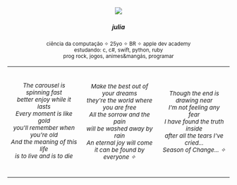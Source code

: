 
<div align="center">
  <img src="https://pbs.twimg.com/media/Fp9SGY4WwAA4Mgr?format=png&name=small"> 
  <h5>julia</h5>
    <p>
      <sup>
        ciência da computação ✧ 25yo ✧ BR ✧ apple dev academy<br>
        estudando: c, c#, swift, python, ruby<br>
        prog rock, jogos, animes&mangás, programar
      </sup>
    </p>
</div>
<table align="center">
    <tr>
      <td>
            <p align="center">
                <sub><br>
                    <i>The carousel is spinning fast<br>
                        better enjoy while it lasts<br>
                        Every moment is like gold<br>
                        you'll remember when you're old<br>
                        And the meaning of this life<br>
                        is to live and is to die</i><br>
                </sub>
            </p>
            <br>
        </td>
      <td>
            <p align="center">
                <sub><i>Make the best out of your dreams<br>
                        they're the world where you are free<br>
                        All the sorrow and the pain<br>
                        will be washed away by rain<br>
                        An eternal joy will come<br>
                        it can be found by everyone ✧<br>
                </i></sub>
            </p>
        </td>
      <td>
            <p align="center">
                <sub><i>Though the end is drawing near<br>
                        I'm not feeling any fear<br>
                        I have found the truth inside<br>
                        after all the tears I've cried...<br>
                        Season of Change...  ✧</i></sub>
            </p>
        </td>
    </tr>
</table>
